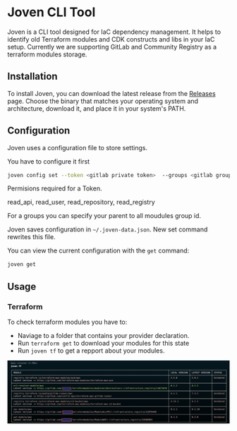 # Joven CLI Tool

Joven is a CLI tool designed for IaC dependency management. It helps to identify old Terraform modules and CDK constructs and libs in your IaC setup.
Currently we are supporting GitLab and Community Registry as a terraform modules storage.

## Installation

To install Joven, you can download the latest release from the [Releases](https://github.com/yourusername/joven/releases) page. Choose the binary that matches your operating system and architecture, download it, and place it in your system's PATH.

## Configuration

Joven uses a configuration file to store settings. 

You have to configure it first 

```bash
joven config set --token <gitlab private token>  --groups <gitlab group id>
```
Permisions required for a Token.

read_api, read_user, read_repository, read_registry

For a groups you can specify your parent to all moudules group id.

Joven saves configuration in `~/.joven-data.json`. New set command rewrites this file.

You can view the current configuration with the `get` command:

```bash
joven get
```

## Usage

### Terraform

To check terraform modules you have to:

- Naviage to a folder that contains your provider declaration.
- Run `terraform get` to download your modules for this state
- Run `joven tf` to get a repport about your modules.

![Joven TF](./assets/joven-tf.png)


